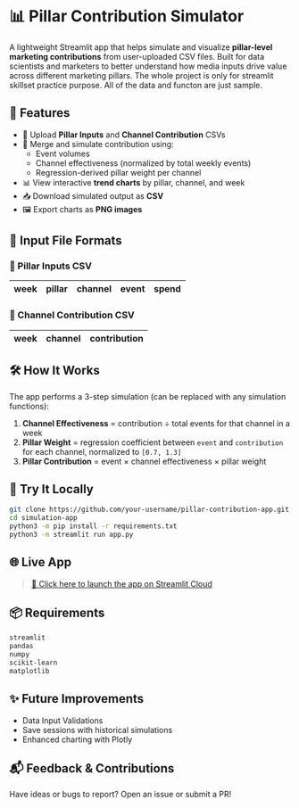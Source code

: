 # 📊 Pillar Contribution Simulator

A lightweight Streamlit app that helps simulate and visualize **pillar-level marketing contributions** from user-uploaded CSV files. Built for data scientists and marketers to better understand how media inputs drive value across different marketing pillars. The whole project is only for streamlit skillset practice purpose. All of the data and functon are just sample.

## 🚀 Features

- 📂 Upload **Pillar Inputs** and **Channel Contribution** CSVs
- 🔄 Merge and simulate contribution using:
  - Event volumes
  - Channel effectiveness (normalized by total weekly events)
  - Regression-derived pillar weight per channel
- 📊 View interactive **trend charts** by pillar, channel, and week
- 📥 Download simulated output as **CSV**
- 🖼 Export charts as **PNG images**

## 📁 Input File Formats

### 🧱 Pillar Inputs CSV
| week | pillar | channel | event | spend |
|------|--------|---------|--------|--------|

### 🔌 Channel Contribution CSV
| week | channel | contribution |
|------|---------|--------------|

## 🛠 How It Works

The app performs a 3-step simulation (can be replaced with any simulation functions):

1. **Channel Effectiveness** = contribution ÷ total events for that channel in a week  
2. **Pillar Weight** = regression coefficient between `event` and `contribution` for each channel, normalized to `[0.7, 1.3]`  
3. **Pillar Contribution** = event × channel effectiveness × pillar weight

## 🧪 Try It Locally

```bash
git clone https://github.com/your-username/pillar-contribution-app.git
cd simulation-app
python3 -m pip install -r requirements.txt
python3 -m streamlit run app.py
```

## 🌐 Live App

> [🔗 Click here to launch the app on Streamlit Cloud](https://simulationapp-9wgnjks7jfekhtg5k3mmwo.streamlit.app)

## 📦 Requirements

```txt
streamlit
pandas
numpy
scikit-learn
matplotlib
```

## ✨ Future Improvements

- Data Input Validations
- Save sessions with historical simulations
- Enhanced charting with Plotly

## 📬 Feedback & Contributions

Have ideas or bugs to report? Open an issue or submit a PR!
